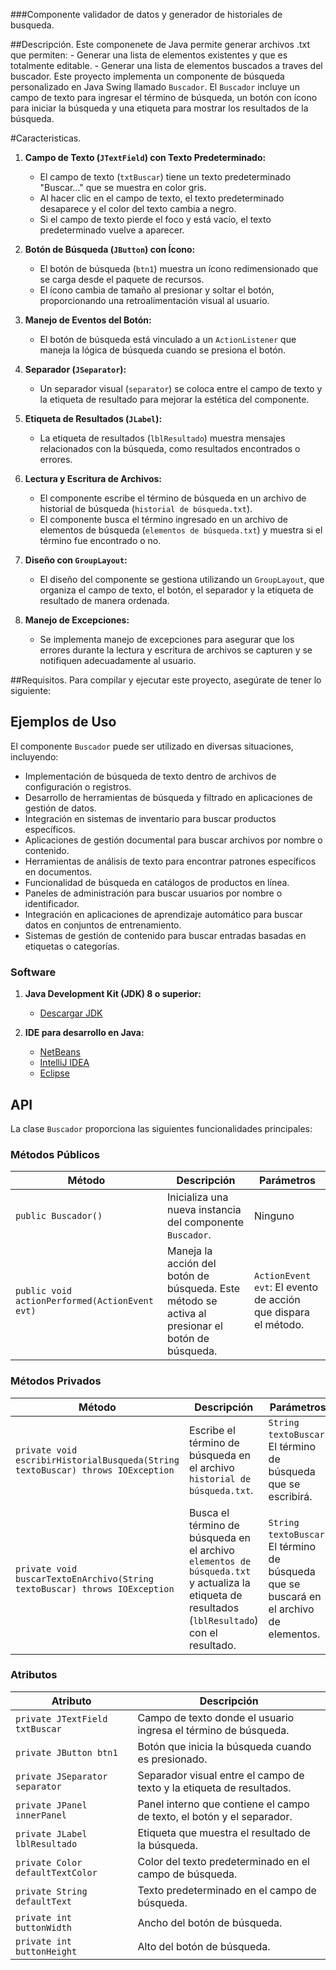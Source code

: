 ###Componente validador de datos y generador de historiales de busqueda.

##Descripción.
Este componenete de Java permite generar archivos .txt que permiten:
	- Generar una lista de elementos existentes y que es totalmente editable.
	- Generar una lista de elementos buscados a traves del buscador.
Este proyecto implementa un componente de búsqueda personalizado en Java Swing llamado `Buscador`. El `Buscador` incluye un campo de texto para ingresar el término de búsqueda, un botón con ícono para iniciar la búsqueda y una etiqueta para mostrar los resultados de la búsqueda.

#Caracteristicas.
1. **Campo de Texto (`JTextField`) con Texto Predeterminado:**
   - El campo de texto (`txtBuscar`) tiene un texto predeterminado "Buscar..." que se muestra en color gris.
   - Al hacer clic en el campo de texto, el texto predeterminado desaparece y el color del texto cambia a negro.
   - Si el campo de texto pierde el foco y está vacío, el texto predeterminado vuelve a aparecer.

2. **Botón de Búsqueda (`JButton`) con Ícono:**
   - El botón de búsqueda (`btn1`) muestra un ícono redimensionado que se carga desde el paquete de recursos.
   - El ícono cambia de tamaño al presionar y soltar el botón, proporcionando una retroalimentación visual al usuario.

3. **Manejo de Eventos del Botón:**
   - El botón de búsqueda está vinculado a un `ActionListener` que maneja la lógica de búsqueda cuando se presiona el botón.

4. **Separador (`JSeparator`):**
   - Un separador visual (`separator`) se coloca entre el campo de texto y la etiqueta de resultado para mejorar la estética del componente.

5. **Etiqueta de Resultados (`JLabel`):**
   - La etiqueta de resultados (`lblResultado`) muestra mensajes relacionados con la búsqueda, como resultados encontrados o errores.

6. **Lectura y Escritura de Archivos:**
   - El componente escribe el término de búsqueda en un archivo de historial de búsqueda (`historial de búsqueda.txt`).
   - El componente busca el término ingresado en un archivo de elementos de búsqueda (`elementos de búsqueda.txt`) y muestra si el término fue encontrado o no.

7. **Diseño con `GroupLayout`:**
   - El diseño del componente se gestiona utilizando un `GroupLayout`, que organiza el campo de texto, el botón, el separador y la etiqueta de resultado de manera ordenada.

8. **Manejo de Excepciones:**
   - Se implementa manejo de excepciones para asegurar que los errores durante la lectura y escritura de archivos se capturen y se notifiquen adecuadamente al usuario.

##Requisitos.
Para compilar y ejecutar este proyecto, asegúrate de tener lo siguiente:

## Ejemplos de Uso

El componente `Buscador` puede ser utilizado en diversas situaciones, incluyendo:

- Implementación de búsqueda de texto dentro de archivos de configuración o registros.
- Desarrollo de herramientas de búsqueda y filtrado en aplicaciones de gestión de datos.
- Integración en sistemas de inventario para buscar productos específicos.
- Aplicaciones de gestión documental para buscar archivos por nombre o contenido.
- Herramientas de análisis de texto para encontrar patrones específicos en documentos.
- Funcionalidad de búsqueda en catálogos de productos en línea.
- Paneles de administración para buscar usuarios por nombre o identificador.
- Integración en aplicaciones de aprendizaje automático para buscar datos en conjuntos de entrenamiento.
- Sistemas de gestión de contenido para buscar entradas basadas en etiquetas o categorías.


### Software

1. **Java Development Kit (JDK) 8 o superior:**
   - [Descargar JDK](https://www.oracle.com/java/technologies/javase-jdk8-downloads.html)

2. **IDE para desarrollo en Java:**
   - [NetBeans](https://netbeans.apache.org/)
   - [IntelliJ IDEA](https://www.jetbrains.com/idea/)
   - [Eclipse](https://www.eclipse.org/)


## API

La clase `Buscador` proporciona las siguientes funcionalidades principales:

### Métodos Públicos

| Método                            | Descripción                                                                 | Parámetros                              |
|-----------------------------------|-----------------------------------------------------------------------------|------------------------------------------|
| `public Buscador()`               | Inicializa una nueva instancia del componente `Buscador`.                   | Ninguno                                  |
| `public void actionPerformed(ActionEvent evt)` | Maneja la acción del botón de búsqueda. Este método se activa al presionar el botón de búsqueda. | `ActionEvent evt`: El evento de acción que dispara el método. |

### Métodos Privados

| Método                                                          | Descripción                                                                 | Parámetros                              |
|-----------------------------------------------------------------|-----------------------------------------------------------------------------|------------------------------------------|
| `private void escribirHistorialBusqueda(String textoBuscar) throws IOException` | Escribe el término de búsqueda en el archivo `historial de búsqueda.txt`.    | `String textoBuscar`: El término de búsqueda que se escribirá. |
| `private void buscarTextoEnArchivo(String textoBuscar) throws IOException`    | Busca el término de búsqueda en el archivo `elementos de búsqueda.txt` y actualiza la etiqueta de resultados (`lblResultado`) con el resultado. | `String textoBuscar`: El término de búsqueda que se buscará en el archivo de elementos. |

### Atributos

| Atributo                     | Descripción                                                                 |
|------------------------------|-----------------------------------------------------------------------------|
| `private JTextField txtBuscar`| Campo de texto donde el usuario ingresa el término de búsqueda.              |
| `private JButton btn1`       | Botón que inicia la búsqueda cuando es presionado.                           |
| `private JSeparator separator`| Separador visual entre el campo de texto y la etiqueta de resultados.        |
| `private JPanel innerPanel`  | Panel interno que contiene el campo de texto, el botón y el separador.       |
| `private JLabel lblResultado`| Etiqueta que muestra el resultado de la búsqueda.                             |
| `private Color defaultTextColor` | Color del texto predeterminado en el campo de búsqueda.                    |
| `private String defaultText` | Texto predeterminado en el campo de búsqueda.                                |
| `private int buttonWidth`    | Ancho del botón de búsqueda.                                                 |
| `private int buttonHeight`   | Alto del botón de búsqueda.                                                  |
